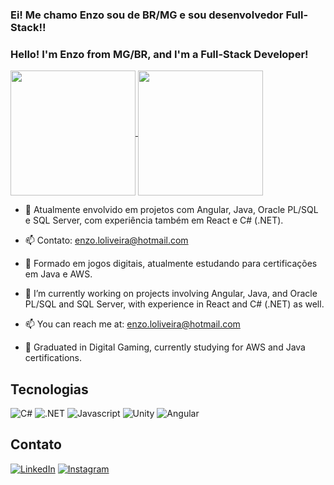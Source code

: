 
### Ei! Me chamo Enzo sou de BR/MG e sou desenvolvedor Full-Stack!! 

### Hello! I'm Enzo from MG/BR, and I'm a Full-Stack Developer!  
<a href="https://github-readme-stats.vercel.app/api?username=KradGm">
  <img height=200 align="center" src="https://github-readme-stats.vercel.app/api?username=KradGm&show_icons=true&theme=dark" />
</a>
<a href="https://github.com/KradGm/convoychat">
  <img height=200 align="center" src="https://github-readme-stats.vercel.app/api/top-langs?username=KradGm&layout=compact&langs_count=8&card_width=320&show_icons=true&theme=dark" />
</a>

- 🌱 Atualmente envolvido em projetos com Angular, Java, Oracle PL/SQL e SQL Server, com experiência também em React e C# (.NET).
- 📫 Contato: enzo.loliveira@hotmail.com
- :school: Formado em jogos digitais, atualmente estudando para certificações em Java e AWS.

- 🌱 I’m currently working on projects involving Angular, Java, and Oracle PL/SQL and SQL Server, with experience in React and C# (.NET) as well.
- 📫 You can reach me at: enzo.loliveira@hotmail.com
- :school: Graduated in Digital Gaming, currently studying for AWS and Java certifications.

## Tecnologias
![C#](https://img.shields.io/badge/csharp-000?style=for-the-badge&logo=csharp)
![.NET](https://img.shields.io/badge/dotnet-000?style=for-the-badge&logo=dotnet)
![Javascript](https://img.shields.io/badge/javascript-000?style=for-the-badge&logo=javascript)
![Unity](https://img.shields.io/badge/unity-000?style=for-the-badge&logo=unity)
![Angular](https://img.shields.io/badge/Angular-000?style=for-the-badge&logo=angular&logoColor=C3002F)

## Contato
[![LinkedIn](https://img.shields.io/badge/LinkedIn-000?style=for-the-badge&logo=linkedin&logoColor=0E76A8)](https://www.linkedin.com/in/enzo-lopes-de-oliveira-200412228/)
[![Instagram](https://img.shields.io/badge/Instagram-000?style=for-the-badge&logo=instagram)](https://www.instagram.com/enzoliveiira/)

